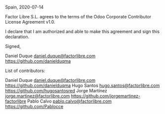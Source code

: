 Spain, 2020-07-14

Factor Libre S.L. agrees to the terms of the Odoo Corporate Contributor License
Agreement v1.0.

I declare that I am authorized and able to make this agreement and sign this
declaration.

Signed,

Daniel Duque daniel.duque@factorlibre.com https://github.com/danielduqma

List of contributors:

Daniel Duque daniel.duque@factorlibre.com https://github.com/danielduqma
Hugo Santos hugo.santos@factorlibre.com https://github.com/hugosantosred
Jorge Martínez jorge.martinez@factorlibre.com https://github.com/jorgemartinez-factorlibre
Pablo Calvo pablo.calvo@factorlibre.com https://github.com/Pablocce
